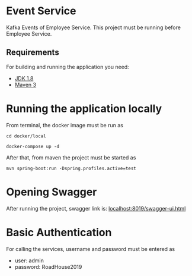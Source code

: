 # Event Service
Kafka Events of Employee Service. This project must be running before Employee Service.

## Requirements

For building and running the application you need:

- [JDK 1.8](http://www.oracle.com/technetwork/java/javase/downloads/jdk8-downloads-2133151.html)
- [Maven 3](https://maven.apache.org)

# Running the application locally

From terminal, the docker image must be run as

```shell
cd docker/local
```
 ```shell
 docker-compose up -d
 ```
 
After that, from maven the project must be started as

```shell
mvn spring-boot:run -Dspring.profiles.active=test
```

# Opening Swagger

After running the project, swagger link is: [localhost:8019/swagger-ui.html](localhost:8019/swagger-ui.html)

# Basic Authentication

For calling the services, username and password must be entered as

* user: admin
* password: RoadHouse2019
